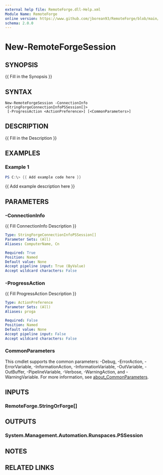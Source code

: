 ```yaml
---
external help file: RemoteForge.dll-Help.xml
Module Name: RemoteForge
online version: https://www.github.com/jborean93/RemoteForge/blob/main/docs/en-US/New-RemoteForgeSession.md
schema: 2.0.0
---
```


# New-RemoteForgeSession

## SYNOPSIS
{{ Fill in the Synopsis }}

## SYNTAX

```
New-RemoteForgeSession -ConnectionInfo <StringForgeConnectionInfoPSSession[]>
 [-ProgressAction <ActionPreference>] [<CommonParameters>]
```

## DESCRIPTION
{{ Fill in the Description }}

## EXAMPLES

### Example 1
```powershell
PS C:\> {{ Add example code here }}
```

{{ Add example description here }}

## PARAMETERS

### -ConnectionInfo
{{ Fill ConnectionInfo Description }}

```yaml
Type: StringForgeConnectionInfoPSSession[]
Parameter Sets: (All)
Aliases: ComputerName, Cn

Required: True
Position: Named
Default value: None
Accept pipeline input: True (ByValue)
Accept wildcard characters: False
```

### -ProgressAction
{{ Fill ProgressAction Description }}

```yaml
Type: ActionPreference
Parameter Sets: (All)
Aliases: proga

Required: False
Position: Named
Default value: None
Accept pipeline input: False
Accept wildcard characters: False
```

### CommonParameters
This cmdlet supports the common parameters: -Debug, -ErrorAction, -ErrorVariable, -InformationAction, -InformationVariable, -OutVariable, -OutBuffer, -PipelineVariable, -Verbose, -WarningAction, and -WarningVariable. For more information, see [about_CommonParameters](http://go.microsoft.com/fwlink/?LinkID=113216).

## INPUTS

### RemoteForge.StringOrForge[]
## OUTPUTS

### System.Management.Automation.Runspaces.PSSession
## NOTES

## RELATED LINKS

